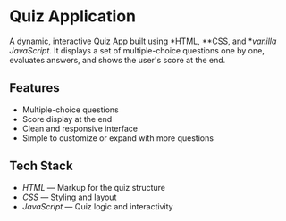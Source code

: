 # Quiz Application

A dynamic, interactive Quiz App built using *HTML, **CSS, and **vanilla JavaScript*. It displays a set of multiple-choice questions one by one, evaluates answers, and shows the user's score at the end.

## Features

- Multiple-choice questions
- Score display at the end
- Clean and responsive interface
- Simple to customize or expand with more questions

## Tech Stack

- *HTML* — Markup for the quiz structure
- *CSS* — Styling and layout
- *JavaScript* — Quiz logic and interactivity
